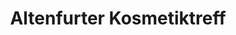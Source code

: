 ---
title: "Altenfurter Kosmetiktreff"
url: /nuernberg/altenfurter-kosmetiktreff/
shop: Kosmetik
---